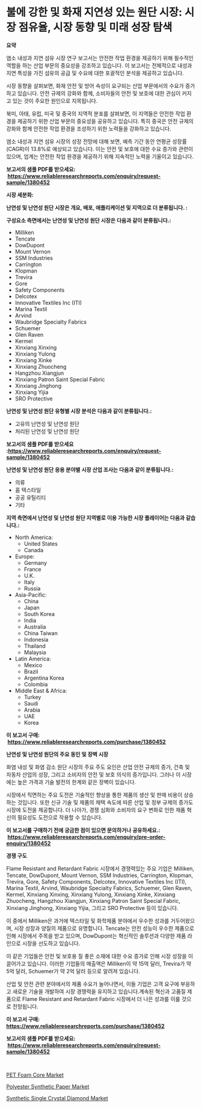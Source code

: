 <p><h1>불에 강한 및 화재 지연성 있는 원단 시장: 시장 점유율, 시장 동향 및 미래 성장 탐색</h1></p><p><strong>요약</strong></p>
<p><p>염소 내성과 지연 섬유 시장 연구 보고서는 안전한 작업 환경을 제공하기 위해 필수적인 역할을 하는 산업 부문의 중요성을 강조하고 있습니다. 이 보고서는 전체적으로 내성과 지연 특성을 가진 섬유의 공급 및 수요에 대한 포괄적인 분석을 제공하고 있습니다.</p><p>시장 동향을 살펴보면, 화재 안전 및 방어 속성이 요구되는 산업 부문에서의 수요가 증가하고 있습니다. 안전 규제의 강화와 함께, 소비자들의 안전 및 보호에 대한 관심이 커지고 있는 것이 주요한 원인으로 지목됩니다.</p><p>북미, 아태, 유럽, 미국 및 중국의 지역적 분포를 살펴보면, 이 지역들은 안전한 작업 환경을 제공하기 위한 산업 부문의 중요성을 공유하고 있습니다. 특히 중국은 안전 규제의 강화와 함께 안전한 작업 환경을 조성하기 위한 노력들을 강화하고 있습니다.</p><p>염소 내성과 지연 섬유 시장의 성장 전망에 대해 보면, 예측 기간 동안 연평균 성장률(CAGR)이 13.8%로 예상되고 있습니다. 이는 안전 및 보호에 대한 수요 증가와 관련이 있으며, 업계는 안전한 작업 환경을 제공하기 위해 지속적인 노력을 기울이고 있습니다.</p></p>
<p><strong>보고서의 샘플 PDF를 받으세요: &nbsp;<a href="https://www.reliableresearchreports.com/enquiry/request-sample/1380452">https://www.reliableresearchreports.com/enquiry/request-sample/1380452</a></strong></p>
<p><strong>시장 세분화:</strong></p>
<p><strong> 난연성 및 난연성 원단 시장은 개요, 배포, 애플리케이션 및 지역으로 더 분류됩니다. :</strong></p>
<p><strong>구성요소 측면에서는 난연성 및 난연성 원단 시장은 다음과 같이 분류됩니다.:</strong></p>
<p><ul><li>Milliken</li><li>Tencate</li><li>DowDupont</li><li>Mount Vernon</li><li>SSM Industries</li><li>Carrington</li><li>Klopman</li><li>Trevira</li><li>Gore</li><li>Safety Components</li><li>Delcotex</li><li>Innovative Textiles Inc (ITI)</li><li>Marina Textil</li><li>Arvind</li><li>Waubridge Specialty Fabrics</li><li>Schuemer</li><li>Glen Raven</li><li>Kermel</li><li>Xinxiang Xinxing</li><li>Xinxiang Yulong</li><li>Xinxiang Xinke</li><li>Xinxiang Zhuocheng</li><li>Hangzhou Xiangjun</li><li>Xinxiang Patron Saint Special Fabric</li><li>Xinxiang Jinghong</li><li>Xinxiang Yijia</li><li>SRO Protective</li></ul></p>
<p><strong> 난연성 및 난연성 원단 유형별 시장 분석은 다음과 같이 분류됩니다.:</strong></p>
<p><ul><li>고유의 난연성 및 난연성 원단</li><li>처리된 난연성 및 난연성 원단</li></ul></p>
<p><strong>보고서의 샘플 PDF를 받으세요 :<a href="https://www.reliableresearchreports.com/enquiry/request-sample/1380452">https://www.reliableresearchreports.com/enquiry/request-sample/1380452</a></strong></p>
<p><strong> 난연성 및 난연성 원단 응용 분야별 시장 산업 조사는 다음과 같이 분류됩니다.:</strong></p>
<p><ul><li>의류</li><li>홈 텍스타일</li><li>공공 유틸리티</li><li>기타</li></ul></p>
<p><strong>지역 측면에서 난연성 및 난연성 원단 지역별로 이용 가능한 시장 플레이어는 다음과 같습니다.:</strong></p>
<p><ul>
    <li>
        North America:
        <ul>
            <li>United States</li>
            <li>Canada</li>
        </ul>
    </li>
    <li>
        Europe:
        <ul>
            <li>Germany</li>
            <li>France</li>
            <li>U.K.</li>
            <li>Italy</li>
            <li>Russia</li>
        </ul>
    </li>
    <li>
        Asia-Pacific:
        <ul>
            <li>China</li>
            <li>Japan</li>
            <li>South Korea</li>
            <li>India</li>
            <li>Australia</li>
            <li>China Taiwan</li>
            <li>Indonesia</li>
            <li>Thailand</li>
            <li>Malaysia</li>
        </ul>
    </li>
    <li>
        Latin America:
        <ul>
            <li>Mexico</li>
            <li>Brazil</li>
            <li>Argentina Korea</li>
            <li>Colombia</li>
        </ul>
    </li>
    <li>
        Middle East & Africa:
        <ul>
            <li>Turkey</li>
            <li>Saudi</li>
            <li>Arabia</li>
            <li>UAE</li>
            <li>Korea</li>
        </ul>
    </li>
    </ul></p>
<p><strong>이 보고서 구매: &nbsp;<a href="https://www.reliableresearchreports.com/purchase/1380452">https://www.reliableresearchreports.com/purchase/1380452</a></strong></p>
<p><strong>난연성 및 난연성 원단의 주요 동인 및 장벽 시장</strong></p>
<p><p>화염 내성 및 화염 감소 원단 시장의 주요 주도 요인은 산업 안전 규제의 증가, 건축 및 자동차 산업의 성장, 그리고 소비자의 안전 및 보호 의식의 증가입니다. 그러나 이 시장에는 높은 가격과 기술 발전의 한계와 같은 장벽이 있습니다.</p><p>시장에서 직면하는 주요 도전은 기술적인 향상을 통한 제품의 생산 및 판매 비용이 상승하는 것입니다. 또한 신규 기술 및 제품의 채택 속도에 따른 산업 및 정부 규제의 증가도 시장에 도전을 제공합니다. 더 나아가, 경쟁 심화와 소비자의 요구 변화로 인한 제품 혁신의 필요성도 도전으로 작용할 수 있습니다.</p></p>
<p><strong>이 보고서를 구매하기 전에 궁금한 점이 있으면 문의하거나 공유하세요.: &nbsp;<a href="https://www.reliableresearchreports.com/enquiry/pre-order-enquiry/1380452">https://www.reliableresearchreports.com/enquiry/pre-order-enquiry/1380452</a></strong></p>
<p><strong>경쟁 구도</strong></p>
<p><p>Flame Resistant and Retardant Fabric 시장에서 경쟁력있는 주요 기업은 Milliken, Tencate, DowDupont, Mount Vernon, SSM Industries, Carrington, Klopman, Trevira, Gore, Safety Components, Delcotex, Innovative Textiles Inc (ITI), Marina Textil, Arvind, Waubridge Specialty Fabrics, Schuemer, Glen Raven, Kermel, Xinxiang Xinxing, Xinxiang Yulong, Xinxiang Xinke, Xinxiang Zhuocheng, Hangzhou Xiangjun, Xinxiang Patron Saint Special Fabric, Xinxiang Jinghong, Xinxiang Yijia, 그리고 SRO Protective 등이 있습니다.</p><p>이 중에서 Milliken은 과거에 텍스타일 및 화학제품 분야에서 우수한 성과를 거두어왔으며, 시장 성장과 양질의 제품으로 유명합니다. Tencate는 안전 성능이 우수한 제품으로 인해 시장에서 주목을 받고 있으며, DowDupont는 혁신적인 솔루션과 다양한 제품 라인으로 시장을 선도하고 있습니다.</p><p>이 같은 기업들은 안전 및 보호용 질 좋은 소재에 대한 수요 증가로 인해 시장 성장을 이끌어가고 있습니다. 이러한 기업들의 매출액은 Milliken이 약 15억 달러, Trevira가 약 5억 달러, Schuemer가 약 2억 달러 등으로 알려져 있습니다.</p><p>산업 및 안전 관련 분야에서의 제품 수요가 늘어나면서, 이들 기업은 고객 요구에 부응하고 새로운 기술을 개발하여 시장 경쟁력을 유지하고 있습니다.계속된 혁신과 고품질 제품으로 Flame Resistant and Retardant Fabric 시장에서 더 나은 성과를 이룰 것으로 전망됩니다.</p></p>
<p><strong>이 보고서 구매: &nbsp; <a href="https://www.reliableresearchreports.com/purchase/1380452">https://www.reliableresearchreports.com/purchase/1380452</a></strong></p>
<p><strong>보고서의 샘플 PDF를 받으세요: &nbsp;<a href="https://www.reliableresearchreports.com/enquiry/request-sample/1380452">https://www.reliableresearchreports.com/enquiry/request-sample/1380452</a></strong><strong></strong></p>
<p>&nbsp;</p>
<p><p><a href="https://github.com/bobicer/Market-Research-Report-List-2/blob/main/pet-foam-core-market.md">PET Foam Core Market</a></p><p><a href="https://github.com/timeliteaut/Market-Research-Report-List-1/blob/main/polyester-synthetic-paper-market.md">Polyester Synthetic Paper Market</a></p><p><a href="https://github.com/seekum/Market-Research-Report-List-1/blob/main/synthetic-single-crystal-diamond-market.md">Synthetic Single Crystal Diamond Market</a></p></p>